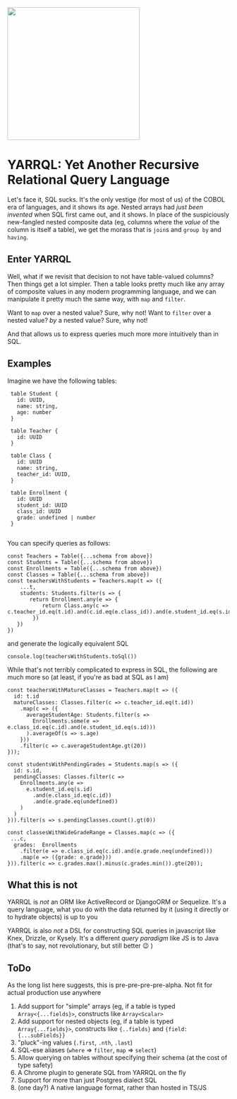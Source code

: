 <img src="https://github.com/user-attachments/assets/35982f58-7769-4630-9e20-b4d2bde57ded" width="300" />

# YARRQL: Yet Another Recursive Relational Query Language

Let's face it, SQL sucks. It's the only vestige (for most of us) of the COBOL era of languages, and it shows its age.
Nested arrays had _just been invented_ when SQL first came out, and it shows.
In place of the suspiciously new-fangled nested composite data (eg, columns where the _value_ of the column is itself a table), we get the morass that is `join`s and `group by` and `having`.

## Enter YARRQL

Well, what if we revisit that decision to not have table-valued columns? Then things get a lot simpler. 
Then a table looks pretty much like any array of composite values in any modern programming language, 
and we can manipulate it pretty much the same way, with `map` and `filter`. 

Want to `map` over a nested value? Sure, why not! Want to `filter` over a nested value? _by_ a nested value? Sure, why not!

And that allows us to express queries much more more intuitively than in SQL.

## Examples

Imagine we have the following tables:
```
 table Student {
   id: UUID,
   name: string,
   age: number
 }
 
 table Teacher {
   id: UUID
 }
 
 table Class {
   id: UUID
   name: string,
   teacher_id: UUID,
 }
 
 table Enrollment {
   id: UUID
   student_id: UUID
   class_id: UUID
   grade: undefined | number
 }
 
 ```
 You can specify queries as follows:
 ```
 const Teachers = Table({...schema from above})
 const Students = Table({...schema from above})
 const Enrollments = Table({...schema from above})
 const Classes = Table({...schema from above})
 const teachersWithStudents = Teachers.map(t => ({
     ...t, 
     students: Students.filter(s => {
        return Enrollment.any(e => {
            return Class.any(c => c.teacher_id.eq(t.id).and(c.id.eq(e.class_id)).and(e.student_id.eq(s.id))
         })
    })
 })
 ```
 and generate the logically equivalent SQL
 ```
 console.log(teachersWithStudents.toSql())
 ```

 While that's not terribly complicated to express in SQL, the following are much more so (at least, if you're as bad at SQL as I am)

 ```
 const teachersWithMatureClasses = Teachers.map(t => ({
   id: t.id
   matureClasses: Classes.filter(c => c.teacher_id.eq(t.id))
     .map(c => ({
       averageStudentAge: Students.filter(s => 
         Enrollments.some(e => e.class_id.eq(c.id).and(e.student_id.eq(s.id)))
       ).averageOf(s => s.age)
     }))
     .filter(c => c.averageStudentAge.gt(20))
 }));
 ```
 
 ```
 const studentsWithPendingGrades = Students.map(s => ({
   id: s.id,
   pendingClasses: Classes.filter(c => 
     Enrollments.any(e => 
       e.student_id.eq(s.id)
         .and(e.class_id.eq(c.id))
         .and(e.grade.eq(undefined))
     )
   )
 })).filter(s => s.pendingClasses.count().gt(0))
 ```
 
 ```
 const classesWithWideGradeRange = Classes.map(c => ({
  ...c,
   grades:  Enrollments
     .filter(e => e.class_id.eq(c.id).and(e.grade.neq(undefined)))
     .map(e => ({grade: e.grade}))
 })).filter(c => c.grades.max().minus(c.grades.min()).gte(20));
 ```

## What this is not

YARRQL is _not_ an ORM like ActiveRecord or DjangoORM or Sequelize. It's a query language, what you do with the data returned by it (using it directly or to hydrate objects) is up to you

YARRQL is also _not_ a DSL for constructing SQL queries in javascript like Knex, Drizzle, or Kysely. It's a different _query paradigm_ like JS is to Java (that's to say, not revolutionary, but still better :wink: )

## ToDo

As the long list here suggests, this is pre-pre-pre-pre-alpha. Not fit for actual production use anywhere

1. Add support for "simple" arrays (eg, if a table is typed `Array<{...fields}>`, constructs like `Array<Scalar>`
2. Add support for nested objects (eg, if a table is typed `Array{...fields}>`, constructs like `{..fields}` and `{field: {...subFields}}`
3. "pluck"-ing values (`.first`, `.nth`, `.last`)
3. SQL-ese aliases (`where` => `filter`, `map` => `select`)
4. Allow querying on tables without specifying their schema (at the cost of type safety)
5. A Chrome plugin to generate SQL from YARRQL on the fly
6. Support for more than just Postgres dialect SQL
7. (one day?) A native language format, rather than hosted in TS/JS
